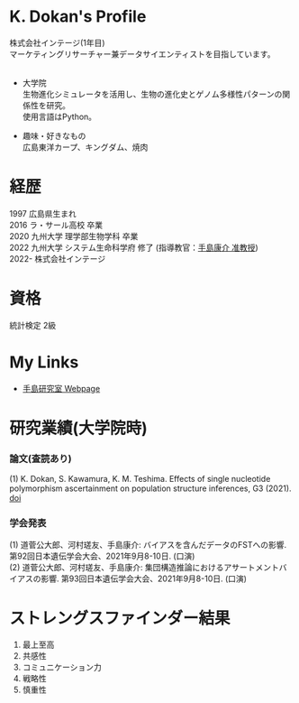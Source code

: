 # K. Dokan's Profile

株式会社インテージ(1年目)<br>
マーケティングリサーチャー兼データサイエンティストを目指しています。<br>
<br>
- 大学院<br>
生物進化シミュレータを活用し、生物の進化史とゲノム多様性パターンの関係性を研究。 <br>
使用言語はPython。<br>

- 趣味・好きなもの<br>
広島東洋カープ、キングダム、焼肉

#  経歴
1997 広島県生まれ<br>
2016 ラ・サール高校 卒業 <br>
2020 九州大学 理学部生物学科 卒業 <br>
2022 九州大学 システム生命科学府 修了 (指導教官：[手島康介 准教授](https://hyoka.ofc.kyushu-u.ac.jp/search/details/K004322/index.html))<br>
2022- 株式会社インテージ

# 資格
統計検定 2級

# My Links
- [手島研究室 Webpage](http://www.biology.kyushu-u.ac.jp/~kteshima/)<br> 

# 研究業績(大学院時)

### 論文(査読あり)
(1) K. Dokan, S. Kawamura, K. M. Teshima. Effects of single nucleotide polymorphism ascertainment on population structure inferences, G3 (2021). [doi](https://academic.oup.com/g3journal/advance-article/doi/10.1093/g3journal/jkab128/6237890)<br>

### 学会発表
(1) 道菅公大郎、河村瑳友、手島康介: バイアスを含んだデータのFSTへの影響. 第92回日本遺伝学会大会、2021年9月8-10日. (口演)<br>
(2) 道菅公大郎、河村瑳友、手島康介: 集団構造推論におけるアサートメントバイアスの影響. 第93回日本遺伝学会大会、2021年9月8-10日. (口演)

# ストレングスファインダー結果

1. 最上至高
2. 共感性
3. コミュニケーション力
4. 戦略性
5. 慎重性

<!--
**kdokan/kdokan** is a ✨ _special_ ✨ repository because its `README.md` (this file) appears on your GitHub profile.

Here are some ideas to get you started:

- 🔭 I’m currently working on ...
- 🌱 I’m currently learning ...
- 👯 I’m looking to collaborate on ...
- 🤔 I’m looking for help with ...
- 💬 Ask me about ...
- 📫 How to reach me: ...
- 😄 Pronouns: ...
- ⚡ Fun fact: ...
-->
